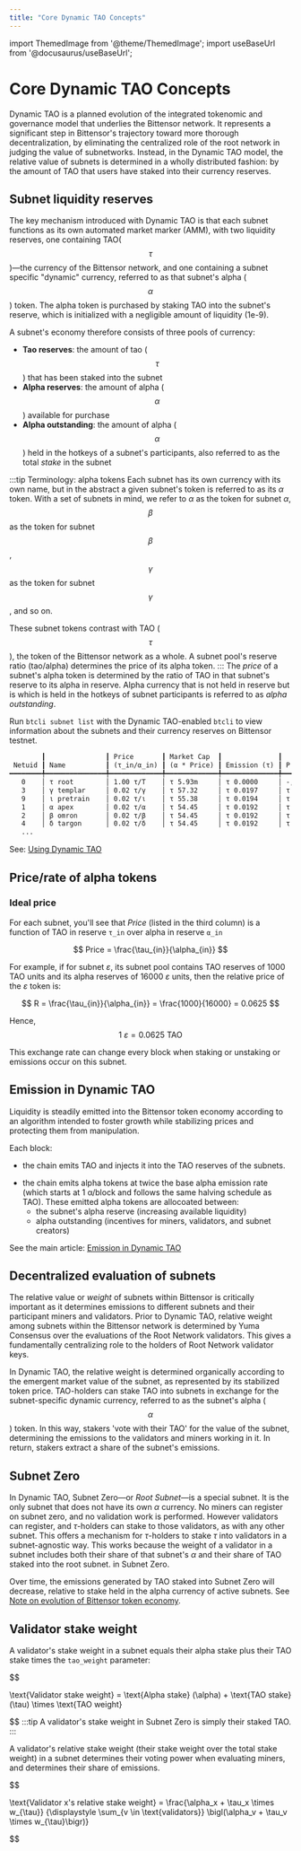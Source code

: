 ```yaml
---
title: "Core Dynamic TAO Concepts"
---
```


import ThemedImage from '@theme/ThemedImage';
import useBaseUrl from '@docusaurus/useBaseUrl';

# Core Dynamic TAO Concepts

Dynamic TAO is a planned evolution of the integrated tokenomic and governance model that underlies the Bittensor network. It represents a significant step in Bittensor's trajectory toward more thorough decentralization, by eliminating the centralized role of the root network in judging the value of subnetworks. Instead, in the Dynamic TAO model, the relative value of subnets is determined in a wholly distributed fashion: by the amount of TAO that users have staked into their currency reserves.

## Subnet liquidity reserves

The key mechanism introduced with Dynamic TAO is that each subnet functions as its own automated market marker (AMM), with two liquidity reserves, one containing TAO($$\tau$$)&mdash;the currency of the Bittensor network, and one containing a subnet specific "dynamic" currency, referred to as that subnet's alpha ($$\alpha$$) token. The alpha token is purchased by staking TAO into the subnet's reserve, which is initialized with a negligible amount of liquidity (1e-9). 

A subnet's economy therefore consists of three pools of currency:
- **Tao reserves**: the amount of tao ($$\tau$$) that has been staked into the subnet
- **Alpha reserves**: the amount of alpha ($$\alpha$$) available for purchase
- **Alpha outstanding**: the amount of alpha ($$\alpha$$) held in the hotkeys of a subnet's participants, also referred to as the total *stake* in the subnet

:::tip Terminology: alpha tokens
Each subnet has its own currency with its own name, but in the abstract a given subnet's token is referred to as its $\alpha$ token. With a set of subnets in mind, we refer to $\alpha$ as the token for subnet $\alpha$, $$\beta$$ as the token for subnet $$\beta$$, $$\gamma$$ as the token for subnet $$\gamma$$, and so on.

These subnet tokens contrast with TAO ($$\tau$$), the token of the Bittensor network as a whole. A subnet pool's reserve ratio (tao/alpha) determines the price of its alpha token.
:::
The *price* of a subnet's alpha token is determined by the ratio of TAO in that subnet's reserve to its alpha in reserve. Alpha currency that is not held in reserve but is which is held in the hotkeys of subnet participants is referred to as *alpha outstanding*.

Run `btcli subnet list` with the Dynamic TAO-enabled `btcli` to view information about the subnets and their currency reserves on Bittensor testnet.

```txt
        ┃               ┃ Price       ┃ Market Cap  ┃              ┃                         ┃               ┃              ┃
 Netuid ┃ Name          ┃ (τ_in/α_in) ┃ (α * Price) ┃ Emission (τ) ┃ P (τ_in, α_in)          ┃ Stake (α_out) ┃ Supply (α)   ┃ Tempo (k/n)
━━━━━━━━╇━━━━━━━━━━━━━━━╇━━━━━━━━━━━━━╇━━━━━━━━━━━━━╇━━━━━━━━━━━━━━╇━━━━━━━━━━━━━━━━━━━━━━━━━╇━━━━━━━━━━━━━━━╇━━━━━━━━━━━━━━╇━━━━━━━━━━━━━
   0    │ τ root        │ 1.00 τ/Τ    │ τ 5.93m     │ τ 0.0000     │ -, -                    │ Τ 5.93m       │ 5.93m Τ /21M │ -/-
   3    │ γ templar     │ 0.02 τ/γ    │ τ 57.32     │ τ 0.0197     │ τ 31.44, 1.43k γ        │ 1.18k γ       │ 2.61k γ /21M │ 67/99
   9    │ ι pretrain    │ 0.02 τ/ι    │ τ 55.38     │ τ 0.0194     │ τ 30.91, 1.46k ι        │ 1.16k ι       │ 2.61k ι /21M │ 73/99
   1    │ α apex        │ 0.02 τ/α    │ τ 54.45     │ τ 0.0192     │ τ 30.65, 1.47k α        │ 1.14k α       │ 2.61k α /21M │ 65/99
   2    │ β omron       │ 0.02 τ/β    │ τ 54.45     │ τ 0.0192     │ τ 30.65, 1.47k β        │ 1.14k β       │ 2.61k β /21M │ 66/99
   4    │ δ targon      │ 0.02 τ/δ    │ τ 54.45     │ τ 0.0192     │ τ 30.65, 1.47k δ        │ 1.14k δ       │ 2.61k δ /21M │ 68/99
   ...
```
See: [Using Dynamic TAO](./index.md#using-dynamic-tao)

## Price/rate of alpha tokens

### Ideal price
For each subnet, you'll see that *Price* (listed in the third column) is a function of TAO in reserve `τ_in` over alpha in reserve `α_in`

$$
Price = \frac{\tau_{in}}{\alpha_{in}}
$$

For example, if for subnet $\varepsilon$, its subnet pool contains TAO reserves of 1000 TAO units and its alpha reserves of 16000 $\varepsilon$ units, then the relative price of the $\varepsilon$ token is:

$$
R = \frac{\tau_{in}}{\alpha_{in}} = \frac{1000}{16000} = 0.0625
$$

Hence, 
$$
\text{1 } \varepsilon = 0.0625 \text{ TAO}
$$ 

This exchange rate can change every block when staking or unstaking or emissions occur on this subnet.

## Emission in Dynamic TAO

Liquidity is steadily emitted into the Bittensor token economy according to an algorithm intended to foster growth while stabilizing prices and protecting them from manipulation.

Each block:
- the chain emits TAO and injects it into the TAO reserves of the subnets.
<!-- (how much TAO, is this still 1/block for the whole network ???) -->
- the chain emits alpha tokens at twice the base alpha emission rate (which starts at 1 α/block and follows the same halving schedule as TAO). These emitted alpha tokens are allocoated between:
  - the subnet's alpha reserve (increasing available liquidity)
  - alpha outstanding (incentives for miners, validators, and subnet creators)

See the main article: [Emission in Dynamic TAO](./emission.md)

## Decentralized evaluation of subnets

The relative value or *weight* of subnets within Bittensor is critically important as it determines emissions to different subnets and their participant miners and validators. Prior to Dynamic TAO, relative weight among subnets within the Bittensor network is determined by Yuma Consensus over the evaluations of the Root Network validators. This gives a fundamentally centralizing role to the holders of Root Network validator keys.

In Dynamic TAO, the relative weight is determined organically according to the emergent market value of the subnet, as represented by its stabilized token price. TAO-holders can stake TAO into subnets in exchange for the subnet-specific dynamic currency, referred to as the subnet's alpha ($$\alpha$$) token. In this way, stakers 'vote with their TAO' for the value of the subnet, determining the emissions to the validators and miners working in it. In return, stakers extract a share of the subnet's emissions.

## Subnet Zero

In Dynamic TAO, Subnet Zero&mdash;or *Root Subnet*&mdash;is a special subnet. It is the only subnet that does not have its own $\alpha$ currency. No miners can register on subnet zero, and no validation work is performed. However validators can register, and $\tau$-holders can stake to those validators, as with any other subnet. This offers a mechanism for $\tau$-holders to stake $\tau$ into validators in a subnet-agnostic way. This works because the weight of a validator in a subnet includes both their share of that subnet's $\alpha$ and their share of TAO staked into the root subnet. in Subnet Zero.

Over time, the emissions generated by TAO staked into Subnet Zero will decrease, relative to stake held in the alpha currency of active subnets. See [Note on evolution of Bittensor token economy](./emission.md#note-on-evolution-of-bittensor-token-economy).

## Validator stake weight

A validator's stake weight in a subnet equals their alpha stake plus their TAO stake times the `tao_weight` parameter:

$$

\text{Validator stake weight} = \text{Alpha stake} (\alpha) + \text{TAO stake} (\tau) \times \text{TAO weight} 

$$
:::tip
A validator's stake weight in Subnet Zero is simply their staked TAO.
:::

A validator's relative stake weight (their stake weight over the total stake weight) in a subnet determines their voting power when evaluating miners, and determines their share of emissions.

$$

\text{Validator x's relative stake weight} 
= \frac{\alpha_x + \tau_x \times w_{\tau}}
       {\displaystyle \sum_{v \in \text{validators}}
        \bigl(\alpha_v + \tau_v \times w_{\tau}\bigr)}

$$

